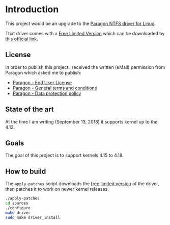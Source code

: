 # Introduction

This project would be an upgrade to the [Paragon NTFS driver for Linux](https://www.paragon-software.com/home/ntfs-linux-professional/).

That driver comes with a [Free Limited Version](https://www.paragon-software.com/home/ntfs-linux-professional/#comparison) which can be downloaded by [this official link](http://dl.paragon-software.com/free/Paragon-715-FRE_NTFS_Linux_9.5_Express.tar.gz).

## License

In order to publish this project I received the written (eMail) permission from Paragon which asked me to publish:

- [Paragon - End User License](https://github.com/antonio-petricca/paragon-ufsd-ntfs-driver-porting/Paragon-End-User-License.txt)
- [Paragon - General terms and conditions](https://github.com/antonio-petricca/paragon-ufsd-ntfs-driver-porting/Paragon-General-terms-and-conditions.pdf)
- [Paragon - Data protection policy](https://github.com/antonio-petricca/paragon-ufsd-ntfs-driver-porting/Paragon-Data-protection-policy.pdf)

## State of the art

At the time I am writing (September 13, 2018) it supports kernel up to the 4.12.

## Goals

The goal of this project is to support kernels 4.15 to 4.18.

## How to build

The `apply-patches` script downloads the [free limited version](http://dl.paragon-software.com/free/Paragon-715-FRE_NTFS_Linux_9.5_Express.tar.gz) of the driver, then patches it to work on newer kernel releases.

```bash
./apply-patches
cd sources
./configure
make driver
sudo make driver_install
```